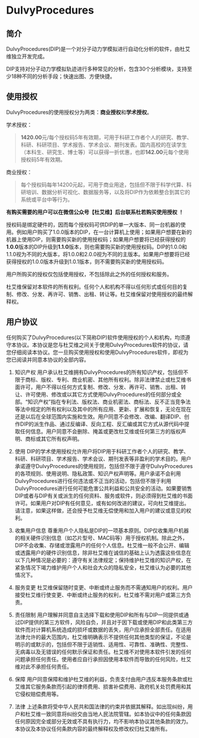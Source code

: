 # DuIvyProcedures

## 简介

DuIvyProcedures(DIP)是一个对分子动力学模拟进行自动化分析的软件，由杜艾维独立开发完成。

DIP支持对分子动力学模拟轨迹进行多种常见的分析，包含30个分析模块，支持至少18种不同的分析手段；快速出图、方便快捷。


## 使用授权

DuIvyProcedures的使用授权分为两类：**商业授权**和**学术授权**。

学术授权：

> **1420.00**元/每个授权码5年有效期，可用于科研工作者个人的研究、教学、科研、科研项目、学术报告、学术会议、期刊发表。国内高校的在读学生（本科生、研究生、博士等）可以获得一折优惠，也即**142.00**元每个使用授权码5年有效期。

商业授权：

> 每个授权码每年14200元起，可用于商业用途，包括但不限于科学代算、科研培训、数据分析可视化、数据服务等，以及将DIP作为依赖整合到其它的系统或平台中等行为。


**有购买需要的用户可以在微信公众号【杜艾维】后台联系杜若购买使用授权 ！**

授权码是绑定硬件的，因而每个授权码可供DIP的单一大版本、同一台机器的使用。例如用户购买了1.0.0版本的DIP，在一台计算机上使用；如果用户想要在新的机器上使用DIP，则需要购买新的使用授权码；如果用户想要将已经获得授权的**1.0.0**版本的DIP升级到**1.1.0**版本，则也需要购买新的使用授权码。DIP的1.0.0和1.1.0视为不同的大版本，将1.0.0和2.0.0视为不同的主版本。如果用户想要将已经获得授权的1.0.0版本升级到1.0.1版本，则不需要购买新的使用授权码。

用户所购买的授权仅包括使用授权，不包括除此之外的任何授权和服务。

杜艾维保留对本软件的所有权利。任何个人和机构不得以任何形式或任何目的复制、修改、分发、再许可、销售、出租、转让等。杜艾维保留对使用授权的最终解释权。


## 用户协议

任何购买了DuIvyProcedures(以下简称DIP)软件使用授权的个人和机构，均须遵守本协议。本协议是您与杜艾维之间关于使用DuIvyProcedures软件的协议，请您仔细阅读本协议。您一旦购买使用授权和使用DuIvyProcedures软件，即视为您已阅读并同意本协议的全部内容。

1. 知识产权
用户承认杜艾维拥有DuIvyProcedures的所有知识产权，包括但不限于商标、版权、专利、商业机密、其他所有权利。除非法律禁止或杜艾维书面许可，用户不得以任何方式复制、修改、分发、再许可、销售、出租、转让、许可使用、修改或以其它方式使用DuIvyProcedures的任何部分或全部。“知识产权”指在专利法、版权法、商业机密法、商标法、反不正当竞争法等法中规定的所有权利以及其中的所有应用、更新、扩展和恢复，无论在现在还是以后在全球范围内实施和生效。用户同意不会修改、改编、翻译DIP、创作DIP的派生作品、通过反编译、反向工程、反汇编或其它方式从源代码中提取任何信息。用户同意不会删除、掩盖或更改杜艾维或任何第三方的版权声明、商标或其它所有权声明。

2. 使用
DIP的学术使用授权允许用户将DIP用于科研工作者个人的研究、教学、科研、科研项目、学术报告、学术会议、期刊发表等非盈利的学术目的。用户承诺遵守DuIvyProcedures的使用规则，包括但不限于遵守DuIvyProcedures的各项规则、使用说明、隐私政策、知识产权声明等。用户承诺不会利用DuIvyProcedures进行任何违法或不正当的活动，包括但不限于利用DuIvyProcedures进行任何可能危害公共利益和公共安全的活动。如果要销售DIP或者与DIP有关或派生的任何资料、服务或软件，则必须得到杜艾维的书面许可。如果用户对DIP有任何意见，或有如何改进的建议，可向杜艾维提出。请注意，如果这样做，还会授予杜艾维无偿使用和加入用户的建议或意见的权利。

3. 收集用户信息
尊重用户个人隐私是DIP的一项基本原则。DIP仅收集用户机器的相关硬件识别信息（如芯片型号、MAC码等）用于授权机制。除此之外，DIP不会收集、存储或泄露用户的任何个人信息。杜艾维一般不会公开、编辑或透露用户的硬件识别信息，除非杜艾维在诚信的基础上认为透露这些信息在以下几种情况是必要的：遵守有关法律规定；保持维护杜艾维的知识产权，在紧急情况下竭力维护用户个人和社会大众的隐私安全，杜艾维认为必要的其他情况下。

4. 服务变更
杜艾维保留随时变更、中断或终止服务而不需通知用户的权利。用户接受杜艾维行使变更、中断或终止服务的权利，杜艾维不需对用户或第三方负责。

5. 责任限制
用户理解并同意自主选择下载和使用DIP和所有与DIP一同提供或通过DIP提供的第三方软件，风险自负，并且对于因下载或使用DIP和此类第三方软件而对计算机系统造成的损坏或数据的丢失，用户应承担全部责任。在适用法律允许的最大范围内，杜艾维明确表示不提供任何其他类型的保证，不论是明示的或默示的，包括但不限于适销性、适用性、可靠性、准确性、完整性、无病毒以及无错误的任何默示保证和责任。杜艾维不对使用本软件引发的任何问题承担任何责任。使用者应自行承担因使用本软件而导致的任何风险，杜艾维对此不承担任何责任。

6. 保障
用户同意保障和维护杜艾维的利益，负责支付由用户违反本服务条款或杜艾维其它服务条款而引起的律师费用、损害补偿费用、政府机关处罚费用和其它侵权赔偿费用等。

7. 法律
上述条款将受中华人民共和国法律的约束并依据其解释。如出现纠纷，用户和杜艾维一致同意将纠纷交由当地人民法院管辖。如本协议中的任何条款因任何原因完全或部分无效或不具有执行力，均不影响本协议其他条款的效力。本协议及本协议任何条款内容的最终解释权及修改权归杜艾维所有。

